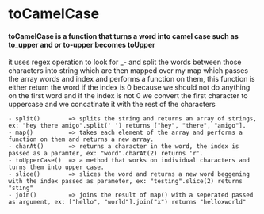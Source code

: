 # toCamelCase

#### toCamelCase is a function that turns a word into camel case such as to_upper and or to-upper becomes toUpper

it uses regex operation to look for _- and split the words between those characters into string
    which are then mapped over my map which passes the array words and index and performs a function on them, this 
    function is either return the word if the index is 0 because we should not do anything on the first word
    and if the index is not 0 we convert the first character to uppercase and we concatinate it with the rest of the characters


    - split()        => splits the string and returns an array of strings, ex: "hey there amigo".split(' ') returns ["hey", "there", "amigo"].
    - map()          => takes each element of the array and performs a function on them and returns a new array.
    - charAt()       => returns a character in the word, the index is passed as a paramter, ex: "word".charAt(2) returns 'r'.
    - toUpperCase()  => a method that works on individual characters and turns them into upper case.
    - slice()        => slices the word and returns a new word beggening with the index passed as parameter, ex: "testing".slice(2) returns "sting"
    - join()         => joins the result of map() with a seperated passed as argument, ex: ["hello", "world"].join("x") returns "helloxworld"
